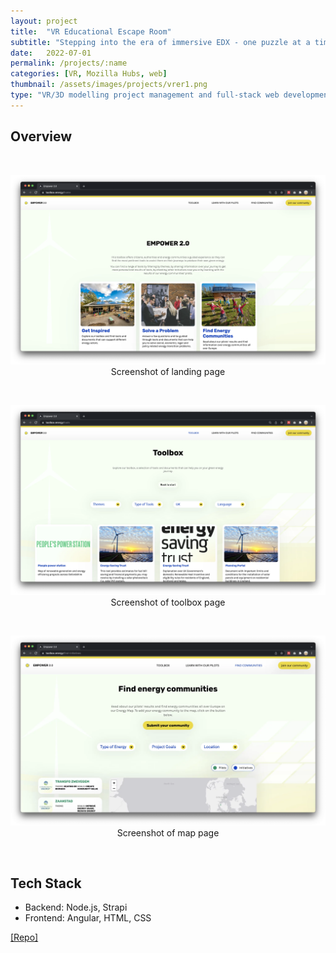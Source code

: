 ```yaml
---
layout: project
title:  "VR Educational Escape Room"
subtitle: "Stepping into the era of immersive EDX - one puzzle at a time"
date:   2022-07-01
permalink: /projects/:name
categories: [VR, Mozilla Hubs, web]
thumbnail: /assets/images/projects/vrer1.png
type: "VR/3D modelling project management and full-stack web development @ Digital Society School"
---
```


## Overview

<!-- A digital platform to enable local municipalities to start and accelerate energy transition initiatives. Read more on <a href="https://digitalsocietyschool.org/project/empower-energy-transition/" target="_blank">[project page]</a>. -->

<br/>
<p align="center">
<img src="/assets/images/projects/empower-main.png" alt="Screenshot of Empower site" title="Screenshot of empower" width="800px" />
<br/>
Screenshot of landing page
</p>

<br/>
<p align="center">
<img src="/assets/images/projects/empower1.png" alt="Screenshot of Empower site" title="Screenshot of empower" width="800px" />
<br/>
Screenshot of toolbox page
</p>

<br/>
<p align="center">
<img src="/assets/images/projects/empower-map.png" alt="Screenshot of Empower site" title="Screenshot of empower" width="800px" />
<br/>
Screenshot of map page
</p>

<br/>

## Tech Stack
 - Backend: Node.js, Strapi
 - Frontend: Angular, HTML, CSS

<a href="https://github.com/kwansupp/room-bot" target="_blank">[Repo]</a>